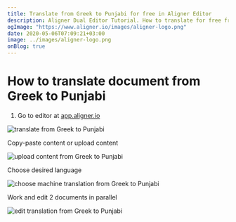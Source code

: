 ```yaml
---
title: Translate from Greek to Punjabi for free in Aligner Editor
description: Aligner Dual Editor Tutorial. How to translate for free from Greek to Punjabi. Aligner is multilingual document management platform. 
ogImage: "https://www.aligner.io/images/aligner-logo.png"
date: 2020-05-06T07:09:21+03:00
image: ../images/aligner-logo.png
onBlog: true
---
```


# How to translate document from Greek to Punjabi

1. Go to editor at [app.aligner.io](https://app.aligner.io "Aligner App web page")

![translate from Greek to Punjabi](../aligner-blank-editor.png "translate from Greek to Punjabi")

Copy-paste content or upload content

![upload content from Greek to Punjabi](../aligner-uploaded-document.png "upload content from Greek to Punjabi")

Choose desired language

![choose machine translation from Greek to Punjabi](../aligner-language-dropdown.png "choose machine translation from Greek to Punjabi")

Work and edit 2 documents in parallel

![edit translation from Greek to Punjabi](../aligner-double-sitded-editor.png "edit translation from Greek to Punjabi")

